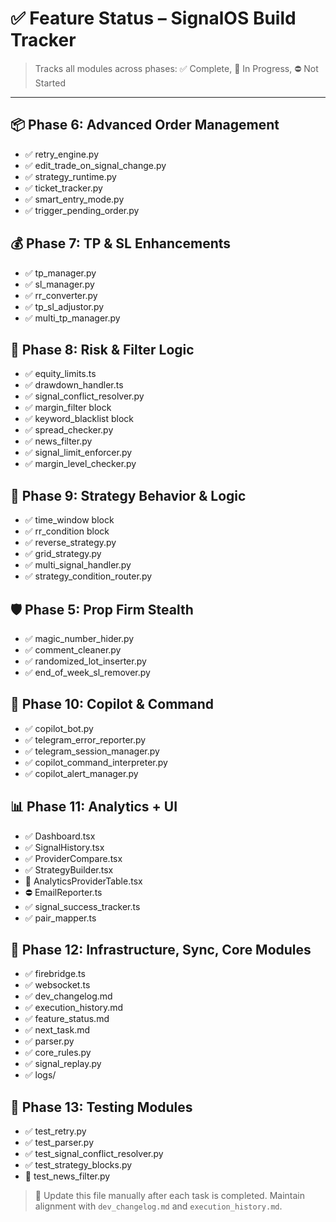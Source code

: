 # ✅ Feature Status – SignalOS Build Tracker

> Tracks all modules across phases: ✅ Complete, 🚧 In Progress, ⛔ Not Started

---

## 📦 Phase 6: Advanced Order Management

* ✅ retry\_engine.py
* ✅ edit\_trade\_on\_signal\_change.py
* ✅ strategy\_runtime.py
* ✅ ticket\_tracker.py
* ✅ smart\_entry\_mode.py
* ✅ trigger\_pending\_order.py

## 💰 Phase 7: TP & SL Enhancements

* ✅ tp\_manager.py
* ✅ sl\_manager.py
* ✅ rr\_converter.py
* ✅ tp\_sl\_adjustor.py
* ✅ multi\_tp\_manager.py

## 🔐 Phase 8: Risk & Filter Logic

* ✅ equity\_limits.ts
* ✅ drawdown\_handler.ts
* ✅ signal\_conflict\_resolver.py
* ✅ margin\_filter block
* ✅ keyword\_blacklist block
* ✅ spread\_checker.py
* ✅ news\_filter.py
* ✅ signal\_limit\_enforcer.py
* ✅ margin\_level\_checker.py

## 🧠 Phase 9: Strategy Behavior & Logic

* ✅ time\_window block
* ✅ rr\_condition block
* ✅ reverse\_strategy.py
* ✅ grid\_strategy.py
* ✅ multi\_signal\_handler.py
* ✅ strategy\_condition\_router.py

## 🛡️ Phase 5: Prop Firm Stealth

* ✅ magic\_number\_hider.py
* ✅ comment\_cleaner.py
* ✅ randomized\_lot\_inserter.py
* ✅ end\_of\_week\_sl\_remover.py

## 📡 Phase 10: Copilot & Command

* ✅ copilot\_bot.py
* ✅ telegram\_error\_reporter.py
* ✅ telegram\_session\_manager.py
* ✅ copilot\_command\_interpreter.py
* ✅ copilot\_alert\_manager.py

## 📊 Phase 11: Analytics + UI

* ✅ Dashboard.tsx
* ✅ SignalHistory.tsx
* ✅ ProviderCompare.tsx
* ✅ StrategyBuilder.tsx
* 🚧 AnalyticsProviderTable.tsx
* ⛔ EmailReporter.ts
* ✅ signal\_success\_tracker.ts
* ✅ pair\_mapper.ts

## 🧪 Phase 12: Infrastructure, Sync, Core Modules

* ✅ firebridge.ts
* ✅ websocket.ts
* ✅ dev\_changelog.md
* ✅ execution\_history.md
* ✅ feature\_status.md
* ✅ next\_task.md
* ✅ parser.py
* ✅ core\_rules.py
* ✅ signal\_replay.py
* ✅ logs/

## 🧪 Phase 13: Testing Modules

* ✅ test\_retry.py
* ✅ test\_parser.py
* ✅ test\_signal\_conflict\_resolver.py
* ✅ test\_strategy\_blocks.py
* 🚧 test\_news\_filter.py

> 📌 Update this file manually after each task is completed. Maintain alignment with `dev_changelog.md` and `execution_history.md`.
